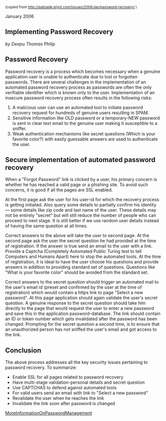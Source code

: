 <div id="wikitext">

<span style="font-size:83%">(copied from
<http://palisade.plynt.com/issues/2006Jan/password-recovery/> ) </span>

January 2006

<div class="vspace">

</div>

Implementing Password Recovery
------------------------------

*by Deepu Thomas Philip*

<div class="vspace">

</div>

Password Recovery
-----------------

<span id="excerpt"></span> Password recovery is a process which becomes
necessary when a genuine application user is unable to authenticate due
to lost or forgotten passwords. There are several challenges in the
implementation of an automated password recovery process as passwords
are often the only verifiable identifier which is known only to the
user. Implementation of an insecure password recovery process often
results in the following risks:

<div class="vspace">

</div>

1.  A malicious user can use an automated tool to initiate password
    recovery request for hundreds of genuine users resulting in SPAM.
2.  Sensitive information like OLD password or a temporary-NEW password
    is sent in clear text email to the genuine user making it
    susceptible to a sniffer.
3.  Weak authentication mechanisms like secret questions (Which is your
    favorite color?) with easily guessable answers are used to
    authenticate the user.

<span id="excerptend"></span>

<div class="vspace">

</div>

Secure implementation of automated password recovery
----------------------------------------------------

When a "Forgot Password" link is clicked by a user, his primary concern
is whether he has reached a valid page or a phishing site. To avoid such
concerns, it is good if all the pages are SSL enabled.

At the first page ask the user for his user-id for which the recovery
process is getting initiated. Also query some details to partially
confirm his identity — some details like zip code and last name of the
user. These details may not be entirely "secret" but will still reduce
the number of people who can proceed to next stage. It is still better
if we use random user details instead of having the same question at all
times.

Correct answers to the above will take the user to second page. At the
second page ask the user the secret question he had provided at the time
of registration. If the answer is true send an email to the user with a
link. Provide a Captcha (Completely Automated Public Turing test to tell
Computers and Humans Apart) here to stop the automated tools. At the
time of registration, it is ideal to have the user choose his questions
and provide answers in addition to providing standard set of questions.
Questions like "What is your favorite color" should be avoided from the
standard set.

Correct answers to the secret question should trigger an automated mail
to the user's email id (preset and confirmed by the user at the time of
registration) which would contain a https link to page "Select a new
password". At this page application should again validate the user's
secret question. A genuine response to the secret question should take
him directly to the page that would request the user to enter a new
password and save this in the application password-database. The link
should contain an ID or token number which gets invalidated after the
password has been changed. Prompting for the secret question a second
time, is to ensure that an unauthorized person has not sniffed the
user's email and got access to the link.

<div class="vspace">

</div>

Conclusion
----------

The above process addresses all the key security issues pertaining to
password recovery. To summarize:

<div class="vspace">

</div>

-   Enable SSL for all pages related to password recovery
-   Have multi-stage validation-personal details and secret question
-   Use CAPTCHAS to defend against automated tools
-   For valid users send an email with link to "Select a new password"
-   Revalidate the user when he reaches the link
-   Invalidate the link soon after password is changed

<span
class="wikiword">[MoreInformationOnPasswordManagement](http://wiki.tamouse.org?n=Technology.MoreInformationOnPasswordManagement?action=print)</span>

<div class="vspace">

</div>

</div>
